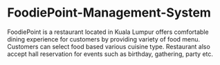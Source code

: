 # FoodiePoint-Management-System
FoodiePoint is a restaurant located in Kuala Lumpur offers comfortable dining experience for customers by providing variety of food menu. Customers can select food based various cuisine type. Restaurant also accept hall reservation for events such as birthday, gathering, party etc.   




